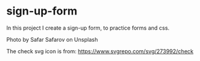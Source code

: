 # sign-up-form
In this project I create a sign-up form, to practice forms and css.

Photo by Safar Safarov on Unsplash

The check svg icon is from: https://www.svgrepo.com/svg/273992/check